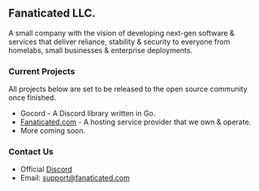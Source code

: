 ## Fanaticated LLC.

A small company with the vision of developing next-gen software & services that deliver reliance, stability & security to everyone from homelabs, small businesses & enterprise deployments.

### Current Projects
All projects below are set to be released to the open source community once finished.

* Gocord - A Discord library written in Go.
* [Fanaticated.com](https://fanaticated.com) - A hosting service provider that we own & operate.
* More coming soon.

### Contact Us

* Official [Discord](https://discord.fanaticated.com)
* Email: support@fanaticated.com

